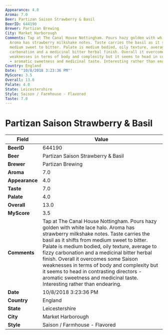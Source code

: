 ```yaml
---
Appearance: 4.0
Aroma: 7.0
Beer: Partizan Saison Strawberry & Basil
BeerID: 644190
Brewer: Partizan Brewing
City: Market Harborough
Comments: Tap at The Canal House Nottingham. Pours hazy golden with white lace halo.
  Aroma has strawberry milkshake notes. Taste carries the basil as it shifts from
  medium sweet to bitter. Palate is medium bodied, oily texture, average to fizzy
  carbonation and a medicinal bitter herbal finish. Overall it overcomes some Saison
  weaknesses in terms of body and complexity but it seems to head in contrasting directors
  - aromatic sweetness and medicinal taste. Interesting rather than endearing.
Country: England
Date: '"10/8/2018 3:23:36 PM"'
MyScore: 3.5
Overall: 13.0
Palate: 4.0
State: Leicestershire
Style: Saison / Farmhouse - Flavored
Taste: 7.0
---
```


# Partizan Saison Strawberry & Basil

| Field         | Value |
|---------------|-------|
| **BeerID** | 644190 |
| **Beer** | Partizan Saison Strawberry & Basil |
| **Brewer** | Partizan Brewing |
| **Aroma** | 7.0 |
| **Appearance** | 4.0 |
| **Taste** | 7.0 |
| **Palate** | 4.0 |
| **Overall** | 13.0 |
| **MyScore** | 3.5 |
| **Comments** | Tap at The Canal House Nottingham. Pours hazy golden with white lace halo. Aroma has strawberry milkshake notes. Taste carries the basil as it shifts from medium sweet to bitter. Palate is medium bodied, oily texture, average to fizzy carbonation and a medicinal bitter herbal finish. Overall it overcomes some Saison weaknesses in terms of body and complexity but it seems to head in contrasting directors - aromatic sweetness and medicinal taste. Interesting rather than endearing. |
| **Date** | 10/8/2018 3:23:36 PM |
| **Country** | England |
| **State** | Leicestershire |
| **City** | Market Harborough |
| **Style** | Saison / Farmhouse - Flavored |

